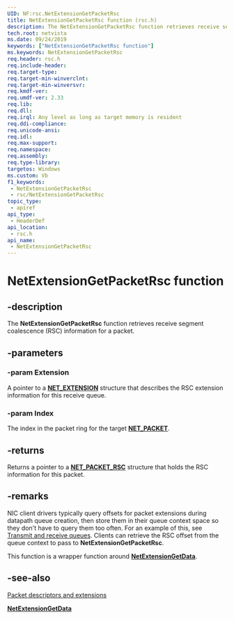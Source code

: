 ```yaml
---
UID: NF:rsc.NetExtensionGetPacketRsc
title: NetExtensionGetPacketRsc function (rsc.h)
description: The NetExtensionGetPacketRsc function retrieves receive segment coalescence (RSC) information for a packet.
tech.root: netvista
ms.date: 09/24/2019
keywords: ["NetExtensionGetPacketRsc function"]
ms.keywords: NetExtensionGetPacketRsc
req.header: rsc.h
req.include-header: 
req.target-type: 
req.target-min-winverclnt: 
req.target-min-winversvr: 
req.kmdf-ver: 
req.umdf-ver: 2.33 
req.lib: 
req.dll: 
req.irql: Any level as long as target memory is resident
req.ddi-compliance: 
req.unicode-ansi: 
req.idl: 
req.max-support: 
req.namespace: 
req.assembly: 
req.type-library: 
targetos: Windows
ms.custom: Vb
f1_keywords:
 - NetExtensionGetPacketRsc
 - rsc/NetExtensionGetPacketRsc
topic_type:
 - apiref
api_type:
 - HeaderDef
api_location:
 - rsc.h
api_name:
 - NetExtensionGetPacketRsc
---
```


# NetExtensionGetPacketRsc function


## -description

The **NetExtensionGetPacketRsc** function retrieves receive segment coalescence (RSC) information for a packet.

## -parameters

### -param Extension

A pointer to a [**NET_EXTENSION**](../extension/ns-extension-_net_extension.md) structure that describes the RSC extension information for this receive queue.

### -param Index

The index in the packet ring for the target [**NET_PACKET**](../packet/ns-packet-_net_packet.md).

## -returns

Returns a pointer to a [**NET_PACKET_RSC**](../rsctypes/ns-rsctypes-_net_packet_rsc.md) structure that holds the RSC information for this packet.

## -remarks

NIC client drivers typically query offsets for packet extensions during datapath queue creation, then store them in their queue context space so they don't have to query them too often. For an example of this, see [Transmit and receive queues](/windows-hardware/drivers/netcx/transmit-and-receive-queues). Clients can retrieve the RSC offset from the queue context to pass to **NetExtensionGetPacketRsc**.

This function is a wrapper function around [**NetExtensionGetData**](../extension/nf-extension-netextensiongetdata.md).

## -see-also

[Packet descriptors and extensions](/windows-hardware/drivers/netcx/packet-descriptors-and-extensions)

[**NetExtensionGetData**](../extension/nf-extension-netextensiongetdata.md)
